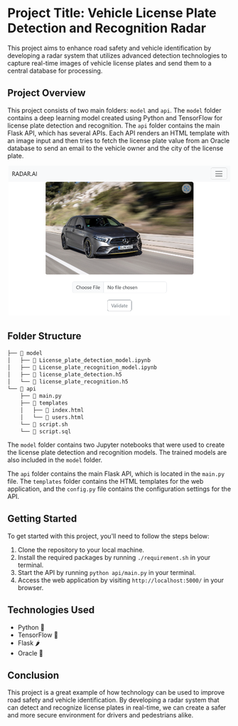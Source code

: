 Project Title: Vehicle License Plate Detection and Recognition Radar
====================================================================

This project aims to enhance road safety and vehicle identification by developing a radar system that utilizes advanced detection technologies to capture real-time images of vehicle license plates and send them to a central database for processing.

Project Overview
----------------

This project consists of two main folders: `model` and `api`. The `model` folder contains a deep learning model created using Python and TensorFlow for license plate detection and recognition. The `api` folder contains the main Flask API, which has several APIs. Each API renders an HTML template with an image input and then tries to fetch the license plate value from an Oracle database to send an email to the vehicle owner and the city of the license plate.

<div style="text-align: center;">
    <img title="index" alt="Index Page" src="./source/indexPage.PNG" style="text-align: center" width="500">
</div>

Folder Structure
----------------

```
├── 📁 model
│   ├── 📝 License_plate_detection_model.ipynb
│   ├── 📝 License_plate_recognition_model.ipynb
│   ├── 📄 license_plate_detection.h5
│   └── 📄 license_plate_recognition.h5
└── 📁 api
    ├── 📝 main.py
    ├── 📁 templates
    │   ├── 📝 index.html
    │   └── 📝 users.html
    └── 📝 script.sh
    └── 📝 script.sql
 ```

The `model` folder contains two Jupyter notebooks that were used to create the license plate detection and recognition models. The trained models are also included in the `model` folder.

The `api` folder contains the main Flask API, which is located in the `main.py` file. The `templates` folder contains the HTML templates for the web application, and the `config.py` file contains the configuration settings for the API.

Getting Started
---------------

To get started with this project, you'll need to follow the steps below:

1.  Clone the repository to your local machine.
2.  Install the required packages by running `./requirement.sh` in your terminal.
3.  Start the API by running `python api/main.py` in your terminal.
4.  Access the web application by visiting `http://localhost:5000/` in your browser.

Technologies Used
-----------------

-   Python 🐍
-   TensorFlow 🧠
-   Flask 🌶️
-   Oracle 🔮

Conclusion
----------

This project is a great example of how technology can be used to improve road safety and vehicle identification. By developing a radar system that can detect and recognize license plates in real-time, we can create a safer and more secure environment for drivers and pedestrians alike.
